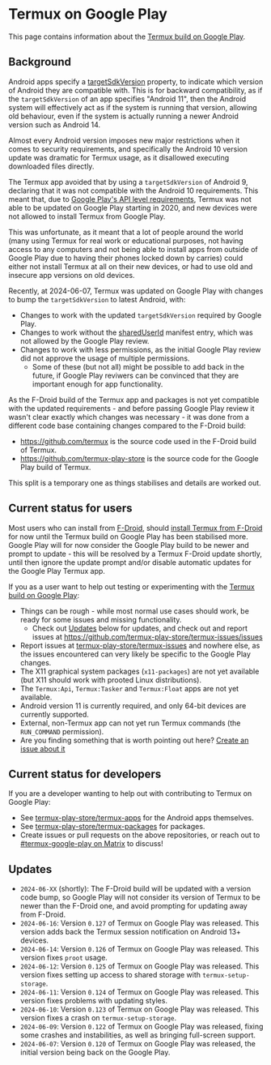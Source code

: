 # Termux on Google Play
This page contains information about the [Termux build on Google Play](https://play.google.com/store/apps/details?id=com.termux).

## Background
Android apps specify a [targetSdkVersion](https://developer.android.com/guide/topics/manifest/uses-sdk-element#target) property, to indicate which version of Android they are compatible with. This is for backward compatibility, as if the `targetSdkVersion` of an app specifies "Android 11", then the Android system will effectively act as if the system is running that version, allowing old behaviour, even if the system is actually running a newer Android version such as Android 14.

Almost every Android version imposes new major restrictions when it comes to security requirements, and specifically the Android 10 version update was dramatic for Termux usage, as it disallowed executing downloaded files directly.

The Termux app avoided that by using a `targetSdkVersion` of Android 9, declaring that it was not compatible with the Android 10 requirements. This meant that, due to [Google Play's API level requirements](https://developer.android.com/google/play/requirements/target-sdk), Termux was not able to be updated on Google Play starting in 2020, and new devices were not allowed to install Termux from Google Play.

This was unfortunate, as it meant that a lot of people around the world (many using Termux for real work or educational purposes, not having access to any computers and not being able to install apps from outside of Google Play due to having their phones locked down by carries) could either not install Termux at all on their new devices, or had to use old and insecure app versions on old devices.

Recently, at 2024-06-07, Termux was updated on Google Play with changes to bump the `targetSdkVersion` to latest Android, with:
- Changes to work with the updated `targetSdkVersion` required by Google Play.
- Changes to work without the [sharedUserId](https://developer.android.com/guide/topics/manifest/manifest-element#uid) manifest entry, which was not allowed by the Google Play review.
- Changes to work with less permissions, as the initial Google Play review did not approve the usage of multiple permissions.
  - Some of these (but not all) might be possible to add back in the future, if Google Play reviwers can be convinced that they are important enough for app functionality.

As the F-Droid build of the Termux app and packages is not yet compatible with the updated requirements - and before passing Google Play review it wasn't clear exactly which changes was necessary - it was done from a different code base containing changes compared to the F-Droid build:
- https://github.com/termux is the source code used in the F-Droid build of Termux.
- https://github.com/termux-play-store is the source code for the Google Play build of Termux.

This split is a temporary one as things stabilises and details are worked out.

## Current status for users
Most users who can install from [F-Droid](https://f-droid.org), should [install Termux from F-Droid](https://f-droid.org/en/packages/com.termux/) for now until the Termux build on Google Play has been stabilised more. Google Play will for now consider the Google Play build to be newer and prompt to update - this will be resolved by a Termux F-Droid update shortly, until then ignore the update prompt and/or disable automatic updates for the Google Play Termux app.

If you as a user want to help out testing or experimenting with the [Termux build on Google Play](https://play.google.com/store/apps/details?id=com.termux):
- Things can be rough - while most normal use cases should work, be ready for some issues and missing functionality.
  - Check out [Updates](#updates) below for updates, and check out and report issues at https://github.com/termux-play-store/termux-issues/issues
- Report issues at [termux-play-store/termux-issues](https://github.com/termux-play-store/termux-issues/issues/new/choose) and nowhere else, as the issues encountered can very likely be specific to the Google Play changes.
- The X11 graphical system packages (`x11-packages`) are not yet available (but X11 should work with prooted Linux distributions).
- The `Termux:Api`, `Termux:Tasker` and `Termux:Float` apps are not yet available.
- Android version 11 is currently required, and only 64-bit devices are currently supported.
- External, non-Termux app can not yet run Termux commands (the `RUN_COMMAND` permission).
- Are you finding something that is worth pointing out here? [Create an issue about it](https://github.com/termux-play-store/termux-issues/issues/new/choose)

## Current status for developers
If you are a developer wanting to help out with contributing to Termux on Google Play:
- See [termux-play-store/termux-apps](https://github.com/termux-play-store/termux-apps) for the Android apps themselves.
- See [termux-play-store/termux-packages](https://github.com/termux-play-store/termux-packages) for packages.
- Create issues or pull requests on the above repositories, or reach out to [#termux-google-play on Matrix](https://matrix.to/#/#termux-google-play:matrix.org) to discuss!

## Updates
- `2024-06-XX` (shortly): The F-Droid build will be updated with a version code bump, so Google Play will not consider its version of Termux to be newer than the F-Droid one, and avoid prompting for updating away from F-Droid.
- `2024-06-16`: Version `0.127` of Termux on Google Play was released. This version adds back the Termux session notification on Android 13+ devices.
- `2024-06-14`: Version `0.126` of Termux on Google Play was released. This version fixes `proot` usage.
- `2024-06-12`: Version `0.125` of Termux on Google Play was released. This version fixes setting up access to shared storage with `termux-setup-storage`.
- `2024-06-11`: Version `0.124` of Termux on Google Play was released. This version fixes problems with updating styles.
- `2024-06-10`: Version `0.123` of Termux on Google Play was released. This version fixes a crash on `termux-setup-storage`.
- `2024-06-09`: Version `0.122` of Termux on Google Play was released, fixing some crashes and instabilities, as well as bringing full-screen support.
- `2024-06-07`: Version `0.120` of Termux on Google Play was released, the initial version being back on the Google Play.
